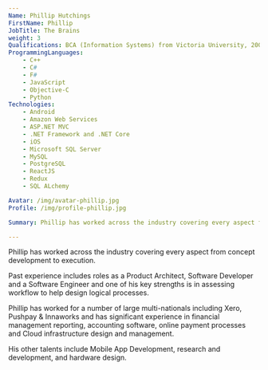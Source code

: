 ```yaml
---
Name: Phillip Hutchings
FirstName: Phillip
JobTitle: The Brains
weight: 3
Qualifications: BCA (Information Systems) from Victoria University, 2004
ProgrammingLanguages:
    - C++
    - C#
    - F#
    - JavaScript
    - Objective-C
    - Python
Technologies:
    - Android
    - Amazon Web Services
    - ASP.NET MVC
    - .NET Framework and .NET Core
    - iOS
    - Microsoft SQL Server
    - MySQL
    - PostgreSQL
    - ReactJS
    - Redux
    - SQL ALchemy

Avatar: /img/avatar-phillip.jpg
Profile: /img/profile-phillip.jpg

Summary: Phillip has worked across the industry covering every aspect from concept development to execution.

---
```


Phillip has worked across the industry covering every aspect from concept development to execution.

Past experience includes roles as a Product Architect, Software Developer and a Software Engineer
and one of his key strengths is in assessing workflow to help design logical processes.

Phillip has worked for a number of large multi-nationals including Xero, Pushpay & Innaworks and has
significant experience in financial management reporting, accounting software, online payment
processes and Cloud infrastructure design and management.

His other talents include Mobile App Development, research and development, and hardware design.
